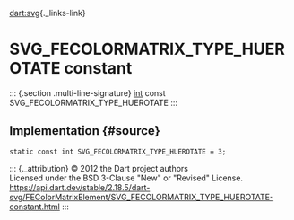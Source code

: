 [dart:svg](../../dart-svg/dart-svg-library){._links-link}

SVG\_FECOLORMATRIX\_TYPE\_HUEROTATE constant
============================================

::: {.section .multi-line-signature}
[int](../../dart-core/int-class) const
SVG\_FECOLORMATRIX\_TYPE\_HUEROTATE
:::

Implementation {#source}
--------------

``` {.language-dart data-language="dart"}
static const int SVG_FECOLORMATRIX_TYPE_HUEROTATE = 3;
```

::: {._attribution}
© 2012 the Dart project authors\
Licensed under the BSD 3-Clause \"New\" or \"Revised\" License.\
<https://api.dart.dev/stable/2.18.5/dart-svg/FEColorMatrixElement/SVG_FECOLORMATRIX_TYPE_HUEROTATE-constant.html>
:::
